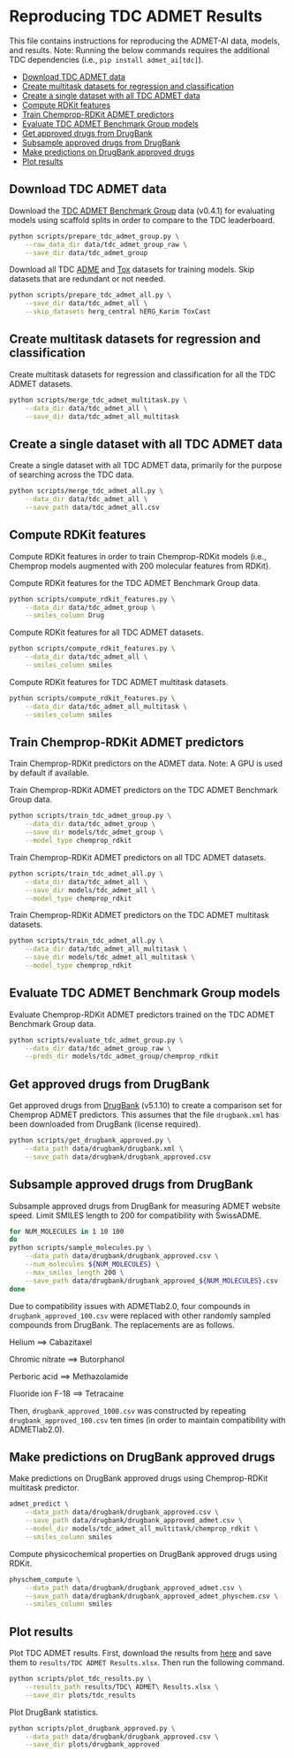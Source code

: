 # Reproducing TDC ADMET Results

This file contains instructions for reproducing the ADMET-AI data, models, and results. Note: Running the below commands requires the additional TDC dependencies (i.e., `pip install admet_ai[tdc]`).

- [Download TDC ADMET data](#download-tdc-admet-data)
- [Create multitask datasets for regression and classification](#create-multitask-datasets-for-regression-and-classification)
- [Create a single dataset with all TDC ADMET data](#create-a-single-dataset-with-all-tdc-admet-data)
- [Compute RDKit features](#compute-rdkit-features)
- [Train Chemprop-RDKit ADMET predictors](#train-chemprop-rdkit-admet-predictors)
- [Evaluate TDC ADMET Benchmark Group models](#evaluate-tdc-admet-benchmark-group-models)
- [Get approved drugs from DrugBank](#get-approved-drugs-from-drugbank)
- [Subsample approved drugs from DrugBank](#subsample-approved-drugs-from-drugbank)
- [Make predictions on DrugBank approved drugs](#make-predictions-on-drugbank-approved-drugs)
- [Plot results](#plot-results)

## Download TDC ADMET data

Download the [TDC ADMET Benchmark Group](https://tdcommons.ai/benchmark/admet_group/overview/) data (v0.4.1) for evaluating models using scaffold splits in order to compare to the TDC leaderboard.

```bash
python scripts/prepare_tdc_admet_group.py \
    --raw_data_dir data/tdc_admet_group_raw \
    --save_dir data/tdc_admet_group
```

Download all TDC [ADME](https://tdcommons.ai/single_pred_tasks/adme/) and [Tox](https://tdcommons.ai/single_pred_tasks/tox/) datasets for training models. Skip datasets that are redundant or not needed.

```bash
python scripts/prepare_tdc_admet_all.py \
    --save_dir data/tdc_admet_all \
    --skip_datasets herg_central hERG_Karim ToxCast
```

## Create multitask datasets for regression and classification

Create multitask datasets for regression and classification for all the TDC ADMET datasets.

```bash
python scripts/merge_tdc_admet_multitask.py \
    --data_dir data/tdc_admet_all \
    --save_dir data/tdc_admet_all_multitask
```

## Create a single dataset with all TDC ADMET data

Create a single dataset with all TDC ADMET data, primarily for the purpose of searching across the TDC data.

```bash
python scripts/merge_tdc_admet_all.py \
    --data_dir data/tdc_admet_all \
    --save_path data/tdc_admet_all.csv
```

## Compute RDKit features

Compute RDKit features in order to train Chemprop-RDKit models (i.e., Chemprop models augmented with 200 molecular features from RDKit).

Compute RDKit features for the TDC ADMET Benchmark Group data.

```bash
python scripts/compute_rdkit_features.py \
    --data_dir data/tdc_admet_group \
    --smiles_column Drug
```

Compute RDKit features for all TDC ADMET datasets.

```bash
python scripts/compute_rdkit_features.py \
    --data_dir data/tdc_admet_all \
    --smiles_column smiles
```

Compute RDKit features for TDC ADMET multitask datasets.

```bash
python scripts/compute_rdkit_features.py \
    --data_dir data/tdc_admet_all_multitask \
    --smiles_column smiles
```

## Train Chemprop-RDKit ADMET predictors

Train Chemprop-RDKit predictors on the ADMET data. Note: A GPU is used by default if available.

Train Chemprop-RDKit ADMET predictors on the TDC ADMET Benchmark Group data.

```bash
python scripts/train_tdc_admet_group.py \
    --data_dir data/tdc_admet_group \
    --save_dir models/tdc_admet_group \
    --model_type chemprop_rdkit
```

Train Chemprop-RDKit ADMET predictors on all TDC ADMET datasets.

```bash
python scripts/train_tdc_admet_all.py \
    --data_dir data/tdc_admet_all \
    --save_dir models/tdc_admet_all \
    --model_type chemprop_rdkit
```

Train Chemprop-RDKit ADMET predictors on the TDC ADMET multitask datasets.

```bash
python scripts/train_tdc_admet_all.py \
    --data_dir data/tdc_admet_all_multitask \
    --save_dir models/tdc_admet_all_multitask \
    --model_type chemprop_rdkit
```

## Evaluate TDC ADMET Benchmark Group models

Evaluate Chemprop-RDKit ADMET predictors trained on the TDC ADMET Benchmark Group data.

```bash
python scripts/evaluate_tdc_admet_group.py \
    --data_dir data/tdc_admet_group_raw \
    --preds_dir models/tdc_admet_group/chemprop_rdkit
```

## Get approved drugs from DrugBank

Get approved drugs from [DrugBank](https://go.drugbank.com/) (v5.1.10) to create a comparison set for Chemprop ADMET predictors. This assumes that the file `drugbank.xml` has been downloaded from DrugBank (license required).

```bash
python scripts/get_drugbank_approved.py \
    --data_path data/drugbank/drugbank.xml \
    --save_path data/drugbank/drugbank_approved.csv
```

## Subsample approved drugs from DrugBank

Subsample approved drugs from DrugBank for measuring ADMET website speed. Limit SMILES length to 200 for compatibility with SwissADME.

```bash
for NUM_MOLECULES in 1 10 100
do
python scripts/sample_molecules.py \
    --data_path data/drugbank/drugbank_approved.csv \
    --num_molecules ${NUM_MOLECULES} \
    --max_smiles_length 200 \
    --save_path data/drugbank/drugbank_approved_${NUM_MOLECULES}.csv
done
```

Due to compatibility issues with ADMETlab2.0, four compounds in `drugbank_approved_100.csv` were replaced with other randomly sampled compounds from DrugBank. The replacements are as follows.

Helium ==> Cabazitaxel

Chromic nitrate ==> Butorphanol

Perboric acid ==> Methazolamide

Fluoride ion F-18 ==> Tetracaine

Then, `drugbank_approved_1000.csv` was constructed by repeating `drugbank_approved_100.csv` ten times (in order to maintain compatibility with ADMETlab2.0).


## Make predictions on DrugBank approved drugs

Make predictions on DrugBank approved drugs using Chemprop-RDKit multitask predictor.

```bash
admet_predict \
    --data_path data/drugbank/drugbank_approved.csv \
    --save_path data/drugbank/drugbank_approved_admet.csv \
    --model_dir models/tdc_admet_all_multitask/chemprop_rdkit \
    --smiles_column smiles
```

Compute physicochemical properties on DrugBank approved drugs using RDKit.

```bash
physchem_compute \
    --data_path data/drugbank/drugbank_approved_admet.csv \
    --save_path data/drugbank/drugbank_approved_admet_physchem.csv \
    --smiles_column smiles
```

## Plot results

Plot TDC ADMET results. First, download the results from [here](https://docs.google.com/spreadsheets/d/1bh9FEHqhbfHKF-Nxjad0Cpy2p5ztH__p0pijB43yc94/edit?usp=sharing) and save them to `results/TDC ADMET Results.xlsx`. Then run the following command.

```bash
python scripts/plot_tdc_results.py \
    --results_path results/TDC\ ADMET\ Results.xlsx \
    --save_dir plots/tdc_results
```

Plot DrugBank statistics.

```bash
python scripts/plot_drugbank_approved.py \
    --data_path data/drugbank/drugbank_approved.csv \
    --save_dir plots/drugbank_approved
```
